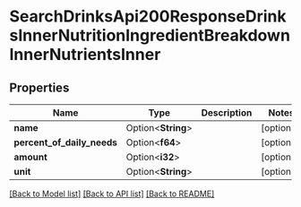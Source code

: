 # SearchDrinksApi200ResponseDrinksInnerNutritionIngredientBreakdownInnerNutrientsInner

## Properties

Name | Type | Description | Notes
------------ | ------------- | ------------- | -------------
**name** | Option<**String**> |  | [optional]
**percent_of_daily_needs** | Option<**f64**> |  | [optional]
**amount** | Option<**i32**> |  | [optional]
**unit** | Option<**String**> |  | [optional]

[[Back to Model list]](../README.md#documentation-for-models) [[Back to API list]](../README.md#documentation-for-api-endpoints) [[Back to README]](../README.md)


